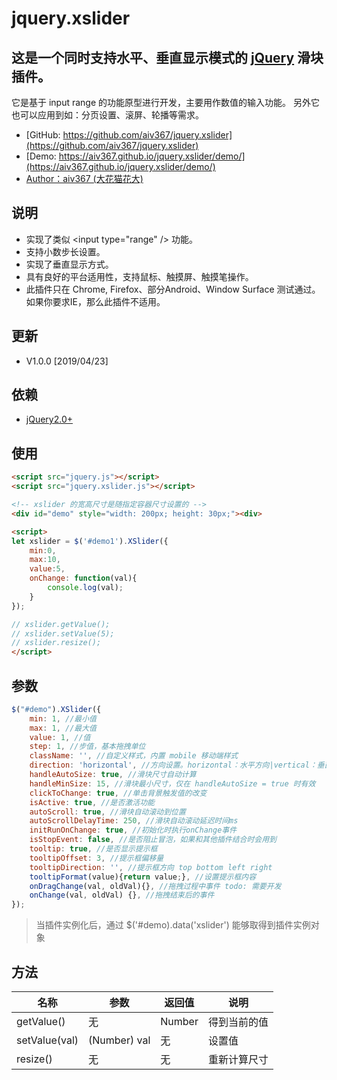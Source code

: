 # jquery.xslider
## 这是一个同时支持水平、垂直显示模式的 [jQuery](http://jquery.com) 滑块插件。
它是基于 input range 的功能原型进行开发，主要用作数值的输入功能。 另外它也可以应用到如：分页设置、滚屏、轮播等需求。
 - [GitHub: https://github.com/aiv367/jquery.xslider](https://github.com/aiv367/jquery.xslider)
 - [Demo: https://aiv367.github.io/jquery.xslider/demo/](https://aiv367.github.io/jquery.xslider/demo/)
 - [Author：aiv367 (大花猫花大)](mailto:aiv367@qq.com)

## 说明
 - 实现了类似 &lt;input type=&quot;range&quot; /&gt; 功能。
 - 支持小数步长设置。
 - 实现了垂直显示方式。
 - 具有良好的平台适用性，支持鼠标、触摸屏、触摸笔操作。
 - 此插件只在 Chrome, Firefox、部分Android、Window Surface 测试通过。如果你要求IE，那么此插件不适用。
  
## 更新
 - V1.0.0 [2019/04/23]


## 依赖
 - [jQuery2.0+](http://jquery.com)

## 使用

```html
<script src="jquery.js"></script>
<script src="jquery.xslider.js"></script>
```

```html
<!-- xslider 的宽高尺寸是随指定容器尺寸设置的 -->
<div id="demo" style="width: 200px; height: 30px;"><div>

<script>
let xslider = $('#demo1').XSlider({
    min:0,
    max:10,
    value:5,
    onChange: function(val){
        console.log(val);
    }
});

// xslider.getValue();
// xslider.setValue(5);
// xslider.resize();
</script>
```

## 参数
```javascript
$("#demo").XSlider({
    min: 1, //最小值
    max: 1, //最大值
    value: 1, //值
    step: 1, //步值，基本拖拽单位
    className: '', //自定义样式，内置 mobile 移动端样式
    direction: 'horizontal', //方向设置。horizontal：水平方向|vertical：垂直方向
    handleAutoSize: true, //滑块尺寸自动计算
    handleMinSize: 15, //滑块最小尺寸，仅在 handleAutoSize = true 时有效
    clickToChange: true, //单击背景触发值的改变
    isActive: true, //是否激活功能
    autoScroll: true, //滑块自动滚动到位置
    autoScrollDelayTime: 250, //滑块自动滚动延迟时间ms
    initRunOnChange: true, //初始化时执行onChange事件
    isStopEvent: false, //是否阻止冒泡，如果和其他插件结合时会用到
    tooltip: true, //是否显示提示框
    tooltipOffset: 3, //提示框偏移量
    tooltipDirection: '', //提示框方向 top bottom left right
    tooltipFormat(value){return value;}, //设置提示框内容
    onDragChange(val, oldVal){}, //拖拽过程中事件 todo: 需要开发
    onChange(val, oldVal) {}, //拖拽结束后的事件
});
```
> 当插件实例化后，通过 $('#demo).data('xslider') 能够取得到插件实例对象

## 方法

名称|参数|返回值|说明
-|-|-|-
getValue()|无|Number|得到当前的值
setValue(val)|(Number) val|无|设置值
resize()|无|无|重新计算尺寸